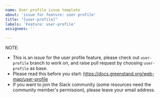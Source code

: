 ```yaml
---
name: User profile issue template
about: 'issue for feature: user profile'
title: "[user-profile]"
labels: 'Feature: user-profile'
assignees: ''

---
```


NOTE: 

- This is an issue for the user profile feature, please check out `user-profile` branch to work on, and raise pull request by choosing `user-profile` as base.
- Please read this before you start: https://docs.greenstand.org/web-map/user-profile
- If you want to join the Slack community (some resources need the community member's permission), please leave your email address.
